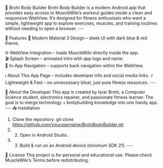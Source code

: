 💪 Brohi Body Builder  Brohi Body Builder is a modern Android app that provides easy access to MuscleWiki’s workout guides inside a clean and responsive WebView. It’s designed for fitness enthusiasts who want a simple, lightweight app to explore exercises, muscles, and training routines without needing to open a browser.   ---

🚀 Features  📱 Modern Material 3 Design – sleek UI with dark blue & red theme.  

🌐 WebView Integration – loads MuscleWiki directly inside the app.  
🎬 Splash Screen – animated intro with app logo and name.  
🔄 In-App Navigation – supports back navigation within the WebView. 

ℹ️ About This App Page – includes developer info and social media links. 
⚡ Lightweight & Fast – no unnecessary bloat, just pure fitness resources.    --- 

📖 About the Developer  This app is created by Israr Brohi, a Computer Science student, electronics repairer, and passionate fitness learner. The goal is to merge technology + bodybuilding knowledge into one handy app.   ---  📥 Installation  
1. Clone the repository:  git clone https://github.com/yourusername/BrohiBodyBuilder.git
2.  2. Open in Android Studio.
3.  3. Build & run on an Android device (minimum SDK 21).     ---

 📜 License  This project is for personal and educational use. Please check MuscleWiki’s Terms before redistributing.
